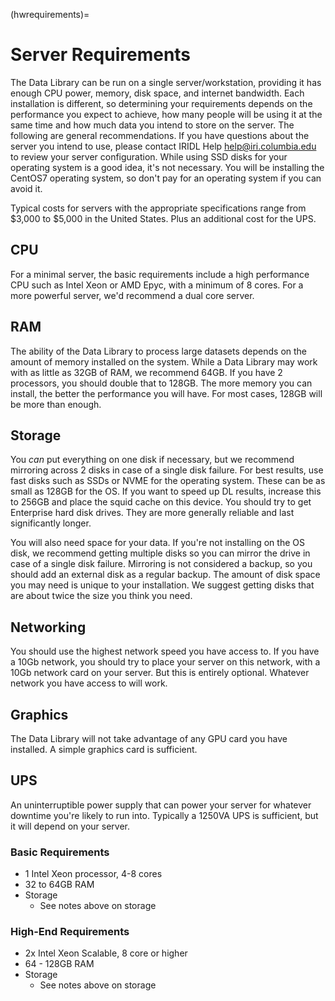 (hwrequirements)=

# Server Requirements

The Data Library can be run on a single server/workstation, providing it has
enough CPU power, memory, disk space, and internet bandwidth. Each
installation is different, so determining your requirements depends on the
performance you expect to achieve, how many people will be using it at
the same time and how much data you intend to store on the server. The following
are general recommendations. If you have questions about the
server you intend to use, please contact IRIDL Help <help@iri.columbia.edu> to
review your server configuration. While using SSD disks for your operating
system is a good idea, it's not necessary. You will be installing the CentOS7
operating system, so don't pay for an operating system if you can avoid it.

Typical costs for servers with the appropriate specifications range from \$3,000
to \$5,000 in the United States. Plus an additional cost for the UPS.

## CPU

For a minimal server, the basic requirements include a high performance CPU such
as Intel Xeon or AMD Epyc, with a minimum of 8 cores.
For a more powerful server, we'd recommend a dual core server.

## RAM

The ability of the Data Library to process large datasets depends on the amount
of memory installed on the system. While a Data Library may work with
as little as 32GB of RAM, we recommend 64GB. If you have 2 processors, you
should double that to 128GB. The more memory you can install,
the better the performance you will have. For most cases, 128GB will be more
than enough.

## Storage

You _can_ put everything on one disk if necessary, but we recommend mirroring
across 2 disks in case of a single disk failure. For best results,
use fast disks such as SSDs or NVME for the operating system. These can be as
small as 128GB for the OS. If you want to speed up DL results, increase this to
256GB
and place the squid cache on this device. You should try to get Enterprise hard
disk drives. They are more generally reliable and last significantly longer.

You will also need space for your data. If you're not installing on the OS disk,
we recommend getting multiple disks so you can mirror the drive in case of a
single disk failure.
Mirroring is not considered a backup, so you should add an external disk as a
regular backup. The amount of disk
space you may need is unique to your installation. We suggest getting disks that
are about twice the size you think you need.

## Networking

You should use the highest network speed you have access to. If you have a 10Gb
network, you should try to place your server on this network, with a 10Gb
network card on your server. But this is entirely optional. Whatever network you
have access to will work.

## Graphics

The Data Library will not take advantage of any GPU card you have installed. A
simple graphics card is sufficient.

## UPS

An uninterruptible power supply that can power your server for whatever downtime
you're likely to run into. Typically a 1250VA UPS is sufficient, but it
will depend on your server.

### Basic Requirements

* 1 Intel Xeon processor, 4-8 cores
* 32 to 64GB RAM
* Storage
    * See notes above on storage

### High-End Requirements

* 2x Intel Xeon Scalable, 8 core or higher
* 64 - 128GB RAM
* Storage
    * See notes above on storage


